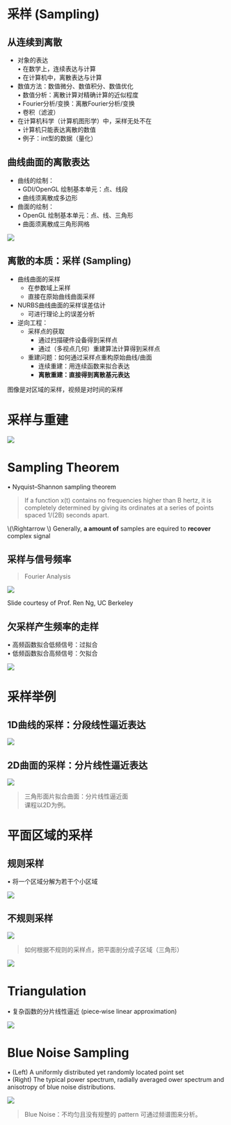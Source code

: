 # 采样 (Sampling)   

## 从连续到离散    

* 对象的表达    
• 在数学上，连续表达与计算    
• 在计算机中，离散表达与计算    
* 数值方法：数值微分、数值积分、数值优化    
• 数值分析：离散计算对精确计算的近似程度    
• Fourier分析/变换：离散Fourier分析/变换    
• 卷积（滤波）    
* 在计算机科学（计算机图形学）中，采样无处不在     
• 计算机只能表达离散的数值    
• 例子：int型的数据（量化）    


## 曲线曲面的离散表达    

* 曲线的绘制：   
• GDI/OpenGL 绘制基本单元：点、线段    
• 曲线须离散成多边形    
* 曲面的绘制：  
• OpenGL 绘制基本单元：点、线、三角形   
• 曲面须离散成三角形网格   

![](../assets/采样1.png)    


## 离散的本质：采样 (Sampling)   

 - 曲线曲面的采样    
    - 在参数域上采样    
    - 直接在原始曲线曲面采样    
 - NURBS曲线曲面的采样误差估计    
    - 可进行理论上的误差分析    
 - 逆向工程：   
    - 采样点的获取    
      - 通过扫描硬件设备得到采样点     
      - 通过（多视点几何）重建算法计算得到采样点    
    - 重建问题：如何通过采样点重构原始曲线/曲面    
      - 连续重建：用连续函数来拟合表达    
      - **离散重建：直接得到离散基元表达**    


图像是对区域的采样，视频是对时间的采样    

# 采样与重建    

![](../assets/采样6.png)    


# Sampling Theorem    


• Nyquist–Shannon sampling theorem   

> If a function x(t) contains no frequencies higher than B hertz, it is completely determined by giving its ordinates at a series of points spaced 1/(2B) seconds apart.   

\\(\Rightarrow \\) Generally, **a amount of** samples are equired to **recover** complex signal    


## 采样与信号频率    

> Fourier Analysis   

![](../assets/采样7.png)    

Slide courtesy of Prof. Ren Ng, UC Berkeley   



## 欠采样产生频率的走样    


• 高频函数拟合低频信号：过拟合    
• 低频函数拟合高频信号：欠拟合    

![](../assets/采样8.png)    


# 采样举例

## 1D曲线的采样：分段线性逼近表达    

![](../assets/采样12.png)   


## 2D曲面的采样：分片线性逼近表达     

![](../assets/采样13.png)    

> 三角形面片拟合曲面：分片线性逼近面      
课程以2D为例。    


# 平面区域的采样

## 规则采样     

• 将一个区域分解为若干个小区域    

![](../assets/采样14.png)    


## 不规则采样    

![](../assets/采样15.png)    

> 如何根据不规则的采样点，把平面剖分成子区域（三角形）     

![](../assets/采样16.png)    

# Triangulation   

• 复杂函数的分片线性逼近 (piece‐wise linear approximation)   

![](../assets/采样17.png)    



# Blue Noise Sampling    

• (Left) A uniformly distributed yet randomly located point set    
• (Right) The typical power spectrum, radially averaged ower 
spectrum and anisotropy of blue noise distributions.    

![](../assets/采样18.png)    


> Blue Noise：不均匀且没有规整的 pattern 可通过频谱图来分析。    
